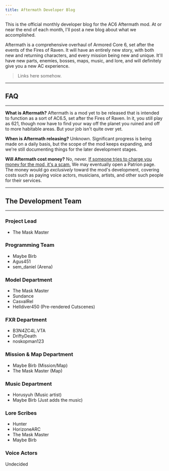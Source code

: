 ```yaml
---
title: Aftermath Developer Blog
---
```


This is the official monthly developer blog for the AC6 Aftermath mod.
At or near the end of each month, I'll post a new blog about what we accomplished.

Aftermath is a comprehensive overhaul of Armored Core 6, set after the events of the Fires of Raven. It will have an entirely new story, with both new and returning characters, and every mission being new and unique. It'll have new parts, enemies, bosses, maps, music, and lore, and will definitely give you a new AC experience.

> Links here somehow.

---
## FAQ
---
**What is Aftermath?**
Aftermath is a mod yet to be released that is intended to function as a sort of AC6.5, set after the Fires of Raven. In it, you still play as 621, though now have to find your way off the planet you ruined and off to more habitable areas.
But your job isn't quite over yet.

**When is Aftermath releasing?**
Unknown. Significant progress is being made on a daily basis, but the scope of the mod keeps expanding, and we're still documenting things for the later development stages.

**Will Aftermath cost money?**
No, never. <ins>If someone tries to charge you money for the mod, it's a scam.</ins>
We may eventually open a Patrion page. The money would go *exclusively* toward the mod's development, covering costs such as paying voice actors, musicians, artists, and other such people for their services.

---
## The Development Team
---
### Project Lead
- The Mask Master
### Programming Team
- Maybe Birb
- Agus451
- sem_daniel (Arena)
### Model Department
- The Mask Master
- Sundance
- CasvalRel
- Helldiver450 (Pre-rendered Cutscenes)
### FXR Department
- B3N4ZC4L.VTA
- DriftyDeath
- noskopman123
### Mission & Map Department
- Maybe Birb (Mission/Map)
- The Mask Master (Map)
### Music Department
- Horusyuh (Music artist)
- Maybe Birb (Just adds the music)
### Lore Scribes
- Hunter
- HorizoneARC
- The Mask Master
- Maybe Birb
### Voice Actors
Undecided

